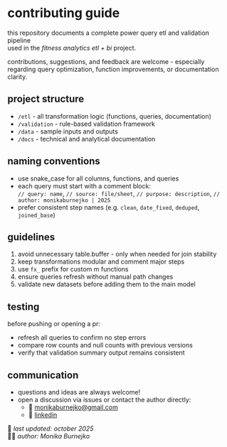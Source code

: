 # contributing guide
this repository documents a complete power query etl and validation pipeline  
used in the *fitness analytics etl + bi* project.  

contributions, suggestions, and feedback are welcome - especially regarding query optimization, function improvements, or documentation clarity.

## project structure
- `/etl` - all transformation logic (functions, queries, documentation)  
- `/validation` - rule-based validation framework  
- `/data` - sample inputs and outputs  
- `/docs` - technical and analytical documentation  

## naming conventions
- use snake_case for all columns, functions, and queries  
- each query must start with a comment block:  
  `// query: name`, `// source: file/sheet`, `// purpose: description`, `// author: monikaburnejko | 2025`  
- prefer consistent step names (e.g. `clean`, `date_fixed`, `deduped`, `joined_base`)  

## guidelines
1. avoid unnecessary table.buffer - only when needed for join stability  
2. keep transformations modular and comment major steps  
3. use `fx_` prefix for custom m functions  
4. ensure queries refresh without manual path changes  
5. validate new datasets before adding them to the main model  

## testing
before pushing or opening a pr:
- refresh all queries to confirm no step errors  
- compare row counts and null counts with previous versions  
- verify that validation summary output remains consistent  

## communication
-	questions and ideas are always welcome!
  -	open a discussion via issues or contact the author directly: 
    - 📧 [monikaburnejko@gmail.com](mailto:monikaburnejko@gmail.com)  
    - 💼 [linkedin](https://www.linkedin.com/in/monika-burnejko-9301a1357)  

📅 *last updated: october 2025*  
👩‍💻 *author: Monika Burnejko*

